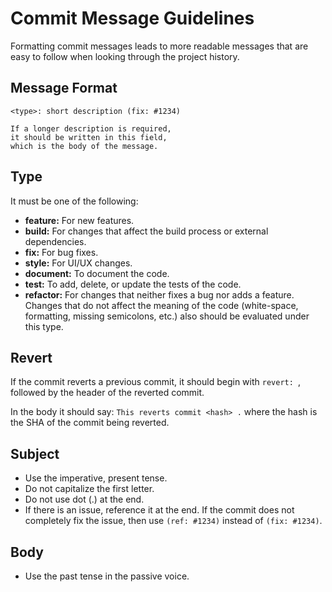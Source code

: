 # Commit Message Guidelines

Formatting commit messages leads to more readable messages that are easy to follow when looking through the project history.

## Message Format

```
<type>: short description (fix: #1234)

If a longer description is required,
it should be written in this field,
which is the body of the message.
```

## Type

It must be one of the following:

* **feature:** For new features.
* **build:** For changes that affect the build process or external dependencies.
* **fix:** For bug fixes.
* **style:** For UI/UX changes.
* **document:** To document the code.
* **test:** To add, delete, or update the tests of the code.
* **refactor:** For changes that neither fixes a bug nor adds a feature. Changes that do not affect the meaning of the code (white-space, formatting, missing semicolons, etc.) also should be evaluated under this type.

## Revert

If the commit reverts a previous commit, it should begin with `revert: `, followed by the header of the reverted commit.

In the body it should say: `This reverts commit <hash> .`  where the hash is the SHA of the commit being reverted.

## Subject

* Use the imperative, present tense.
* Do not capitalize the first letter.
* Do not use dot (.) at the end.
* If there is an issue, reference it at the end. If the commit does not completely fix the issue, then use `(ref: #1234)` instead of `(fix: #1234)`.

## Body

* Use the past tense in the passive voice.